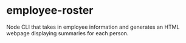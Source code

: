 # employee-roster
Node CLI that takes in employee information and generates an HTML webpage displaying summaries for each person.

